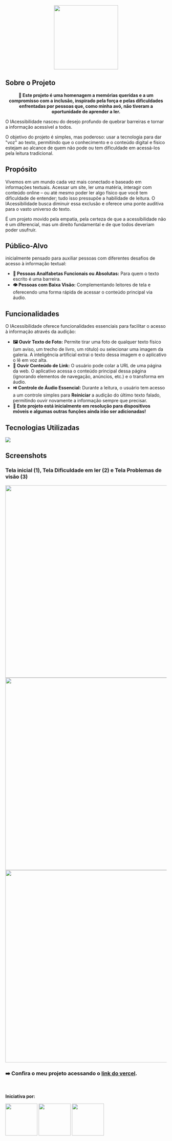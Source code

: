 <div align="center" >
  <img src="https://i.imgur.com/b4CJa02.png" height=200px></img>
</div>

## Sobre o Projeto
<div align="center">
  <p><strong>🤍 Este projeto é uma homenagem a memórias queridas e a um compromisso com a inclusão, inspirado pela força e pelas dificuldades enfrentadas por pessoas que, como minha avó, não tiveram a oportunidade de aprender a ler.</strong></p>
</div>

O IAcessibilidade nasceu do desejo profundo de quebrar barreiras e tornar a informação acessível a todos. 

O objetivo do projeto é simples, mas poderoso: usar a tecnologia para dar "voz" ao texto, permitindo que o conhecimento e o conteúdo digital e físico estejam ao alcance de quem não pode ou tem dificuldade em acessá-los pela leitura tradicional.

## Propósito 

Vivemos em um mundo cada vez mais conectado e baseado em informações textuais. Acessar um site, ler uma matéria, interagir com conteúdo online – ou até mesmo poder ler algo físico que você tem dificuldade de entender; tudo isso pressupõe a habilidade de leitura. O IAcessibilidade busca diminuir essa exclusão e oferece uma ponte auditiva para o vasto universo do texto.

É um projeto movido pela empatia, pela certeza de que a acessibilidade não é um diferencial, mas um direito fundamental e de que todos deveriam poder usufruir.

## Público-Alvo

inicialmente pensado para auxiliar pessoas com diferentes desafios de acesso à informação textual:

* **📖 Pessoas Analfabetas Funcionais ou Absolutas:** Para quem o texto escrito é uma barreira.
* **👁️ Pessoas com Baixa Visão:** Complementando leitores de tela e oferecendo uma forma rápida de acessar o conteúdo principal via áudio.
  
## Funcionalidades

O IAcessibilidade oferece funcionalidades essenciais para facilitar o acesso à informação através da audição:

* **🖼️ Ouvir Texto de Foto:** Permite tirar uma foto de qualquer texto físico (um aviso, um trecho de livro, um rótulo) ou selecionar uma imagem da galeria. A inteligência artificial extrai o texto dessa imagem e o aplicativo o lê em voz alta.
* **🔗 Ouvir Conteúdo de Link:** O usuário pode colar a URL de uma página da web. O aplicativo acessa o conteúdo principal dessa página (ignorando elementos de navegação, anúncios, etc.) e o transforma em áudio.
* **⏯️ Controle de Áudio Essencial:** Durante a leitura, o usuário tem acesso a um controle simples para **Reiniciar** a audição do último texto falado, permitindo ouvir novamente a informação sempre que precisar.
* **🚨 Este projeto está inicialmente em resolução para dispositivos móveis e algumas outras funções ainda irão ser adicionadas!**

## Tecnologias Utilizadas
<img src="https://skillicons.dev/icons?i=vite,ts,react,tailwind,)(https://skillicons.dev)"/>

## Screenshots
### Tela inicial (1), Tela Dificuldade em ler (2) e Tela Problemas de visão (3)
<img src="https://i.imgur.com/TMHJiuS.png" height="600px"></img>
<img src="https://i.imgur.com/AxrtVvM.png" height="600px"></img>
<img src="https://i.imgur.com/LSLfPea.png" height="600px"></img>
### ➡️ Confira o meu projeto acessando o <a href="https://alura-google-projeto-i-acessibilidade-stephanni-c-rocha.vercel.app/">link do vercel</a>.
<br>

**Iniciativa por:**
<div flex align="left">
  <img align="top" src="https://i.imgur.com/D6VSbSK.png" height=100px>
  <img align="top" src="https://cdn-1.webcatalog.io/catalog/google-ai-studio/google-ai-studio-icon.png?v=1714782928979" height=100px/>
  <img align="top" src="https://static.vecteezy.com/system/resources/previews/046/861/646/non_2x/gemini-icon-on-a-transparent-background-free-png.png" height=100px/>
</div>
